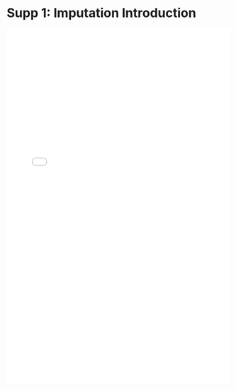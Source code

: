 # Supp 1: Imputation Introduction


<embed src="../supplementary/1_imputation_introduction_update2023.pdf" type="application/pdf" width="100%" height=800>

